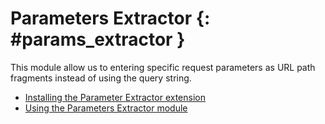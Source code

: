 # Parameters Extractor {: #params_extractor }

This module allow us to entering specific request parameters as URL path fragments instead of using the query string.

-   [Installing the Parameter Extractor extension](install.md)
-   [Using the Parameters Extractor module](usage.md)
